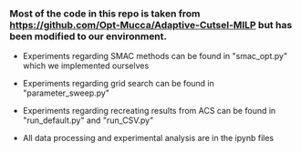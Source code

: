 ### Most of the code in this repo is taken from https://github.com/Opt-Mucca/Adaptive-Cutsel-MILP but has been modified to our environment.


-   Experiments regarding SMAC methods can be found in "smac_opt.py" which we implemented ourselves

-   Experiments regarding grid search can be found in "parameter_sweep.py"

-   Experiments regarding recreating results from ACS can be found in "run_default.py" and "run_CSV.py"

-   All data processing and experimental analysis are in the ipynb files
